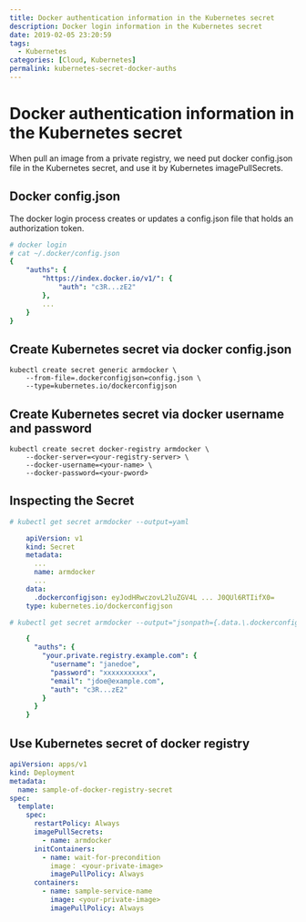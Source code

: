 ```yaml
---
title: Docker authentication information in the Kubernetes secret
description: Docker login information in the Kubernetes secret
date: 2019-02-05 23:20:59
tags:
  - Kubernetes
categories: [Cloud, Kubernetes]
permalink: kubernetes-secret-docker-auths
---
```


# Docker authentication information in the Kubernetes secret

When pull an image from a private registry, we need put docker config.json file in the Kubernetes secret, and use it by Kubernetes imagePullSecrets.

## Docker config.json

The docker login process creates or updates a config.json file that holds an authorization token.

```yaml
# docker login
# cat ~/.docker/config.json
{
    "auths": {
        "https://index.docker.io/v1/": {
            "auth": "c3R...zE2"
        },
        ...
    }
}
```

## Create Kubernetes secret via docker config.json

```shell
kubectl create secret generic armdocker \
    --from-file=.dockerconfigjson=config.json \
    --type=kubernetes.io/dockerconfigjson
```

## Create Kubernetes secret via docker username and password

```shell
kubectl create secret docker-registry armdocker \
    --docker-server=<your-registry-server> \
    --docker-username=<your-name> \
    --docker-password=<your-pword>
```

## Inspecting the Secret

```yaml
# kubectl get secret armdocker --output=yaml

    apiVersion: v1
    kind: Secret
    metadata:
      ...
      name: armdocker
      ...
    data:
      .dockerconfigjson: eyJodHRwczovL2luZGV4L ... J0QUl6RTIifX0=
    type: kubernetes.io/dockerconfigjson

# kubectl get secret armdocker --output="jsonpath={.data.\.dockerconfigjson}" | base64 --decode| jq

    {
      "auths": {
        "your.private.registry.example.com": {
          "username": "janedoe",
          "password": "xxxxxxxxxxx",
          "email": "jdoe@example.com",
          "auth": "c3R...zE2"
        }
      }
    }
```

## Use Kubernetes secret of docker registry

```yaml
apiVersion: apps/v1
kind: Deployment
metadata:
  name: sample-of-docker-registry-secret
spec:
  template:
    spec:
      restartPolicy: Always
      imagePullSecrets:
        - name: armdocker
      initContainers:
        - name: wait-for-precondition
          image： <your-private-image>
          imagePullPolicy: Always
      containers:
        - name: sample-service-name
          image: <your-private-image>
          imagePullPolicy: Always
```